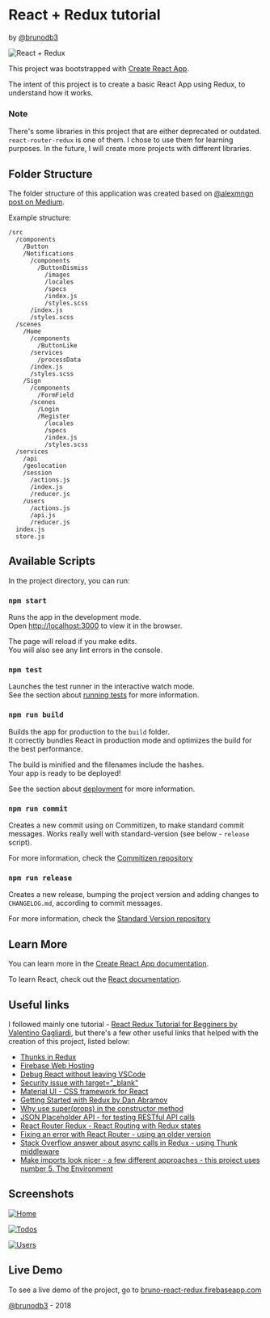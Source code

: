 # React + Redux tutorial

by [@brunodb3](https://github.com/brunodb3)

![React + Redux](https://miro.medium.com/max/1200/0*1p4U99DAhsOHqX-m.jpg)

This project was bootstrapped with [Create React App](https://github.com/facebook/create-react-app).

The intent of this project is to create a basic React App using Redux, to understand how it works.

### Note

There's some libraries in this project that are either deprecated or outdated. `react-router-redux` is one of them. I chose to use them for learning purposes. In the future, I will create more projects with different libraries.

## Folder Structure

The folder structure of this application was created based on [@alexmngn post on Medium](https://medium.com/@alexmngn/how-to-better-organize-your-react-applications-2fd3ea1920f1).

Example structure:

```
/src
  /components
    /Button
    /Notifications
      /components
        /ButtonDismiss
          /images
          /locales
          /specs
          /index.js
          /styles.scss
      /index.js
      /styles.scss
  /scenes
    /Home
      /components
        /ButtonLike
      /services
        /processData
      /index.js
      /styles.scss
    /Sign
      /components
        /FormField
      /scenes
        /Login
        /Register
          /locales
          /specs
          /index.js
          /styles.scss
  /services
    /api
    /geolocation
    /session
      /actions.js
      /index.js
      /reducer.js
    /users
      /actions.js
      /api.js
      /reducer.js
  index.js
  store.js
```

## Available Scripts

In the project directory, you can run:

### `npm start`

Runs the app in the development mode.<br>
Open [http://localhost:3000](http://localhost:3000) to view it in the browser.

The page will reload if you make edits.<br>
You will also see any lint errors in the console.

### `npm test`

Launches the test runner in the interactive watch mode.<br>
See the section about [running tests](https://facebook.github.io/create-react-app/docs/running-tests) for more information.

### `npm run build`

Builds the app for production to the `build` folder.<br>
It correctly bundles React in production mode and optimizes the build for the best performance.

The build is minified and the filenames include the hashes.<br>
Your app is ready to be deployed!

See the section about [deployment](https://facebook.github.io/create-react-app/docs/deployment) for more information.

### `npm run commit`

Creates a new commit using on Commitizen, to make standard commit messages. Works really well with standard-version (see below - `release` script).

For more information, check the [Commitizen repository](https://github.com/commitizen/cz-cli)

### `npm run release`

Creates a new release, bumping the project version and adding changes to `CHANGELOG.md`, according to commit messages.

For more information, check the [Standard Version repository](https://github.com/conventional-changelog/standard-version)

## Learn More

You can learn more in the [Create React App documentation](https://facebook.github.io/create-react-app/docs/getting-started).

To learn React, check out the [React documentation](https://reactjs.org/).

## Useful links

I followed mainly one tutorial - [React Redux Tutorial for Begginers by Valentino Gagliardi](https://www.valentinog.com/blog/react-redux-tutorial-beginners/), but there's a few other useful links that helped with the creation of this project, listed below:

- [Thunks in Redux](https://medium.com/fullstack-academy/thunks-in-redux-the-basics-85e538a3fe60)
- [Firebase Web Hosting](https://firebase.google.com/docs/hosting/)
- [Debug React without leaving VSCode](https://medium.com/@auchenberg/live-edit-and-debug-your-react-apps-directly-from-vs-code-without-leaving-the-editor-3da489ed905f)
- [Security issue with target="\_blank"](https://mathiasbynens.github.io/rel-noopener/)
- [Material UI - CSS framework for React](https://material-ui.com)
- [Getting Started with Redux by Dan Abramov](https://egghead.io/courses/getting-started-with-redux)
- [Why use super(props) in the constructor method](https://overreacted.io/why-do-we-write-super-props/)
- [JSON Placeholder API - for testing RESTful API calls](https://jsonplaceholder.typicode.com/)
- [React Router Redux - React Routing with Redux states](https://github.com/reactjs/react-router-redux)
- [Fixing an error with React Router - using an older version](https://github.com/ReactTraining/react-router/issues/4477#issuecomment-278116607)
- [Stack Overflow answer about async calls in Redux - using Thunk middleware](https://stackoverflow.com/a/35415559)
- [Make imports look nicer - a few different approaches - this project uses number 5. The Environment](https://gist.github.com/branneman/8048520)

## Screenshots

[![Home](https://i.postimg.cc/jS2r0LzX/image.png)](https://postimg.cc/crpzf1kg)

[![Todos](https://i.postimg.cc/fLKHRvs0/image.png)](https://postimg.cc/njXKdBCH)

[![Users](https://i.postimg.cc/q7pyvHvj/image.png)](https://postimg.cc/HrPV6K5y)

## Live Demo

To see a live demo of the project, go to [bruno-react-redux.firebaseapp.com](https://bruno-react-redux.firebaseapp.com/)

[@brunodb3](https://github.com/brunodb3) - 2018
